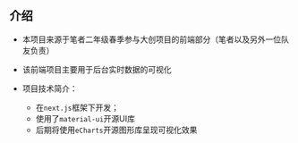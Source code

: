 ## 介绍

- 本项目来源于笔者二年级春季参与大创项目的前端部分（笔者以及另外一位队友负责）

- 该前端项目主要用于后台实时数据的可视化
- 项目技术简介：
  - 在`next.js`框架下开发；
  - 使用了`material-ui`开源UI库
  - 后期将使用`eCharts`开源图形库呈现可视化效果